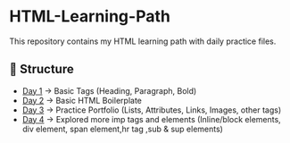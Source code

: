 # HTML-Learning-Path
This repository contains my HTML learning path with daily practice files.


## 📂 Structure
- [Day 1](Day%201/README.md) → Basic Tags (Heading, Paragraph, Bold)
- [Day 2](Day%202/README.md) → Basic HTML Boilerplate
- [Day 3](Day%203/README.md) → Practice Portfolio (Lists, Attributes, Links, Images, other tags)
- [Day 4](Day%204/README.md) → Explored more imp tags and elements (Inline/block elements, div element, span element,hr tag ,sub & sup elements)

